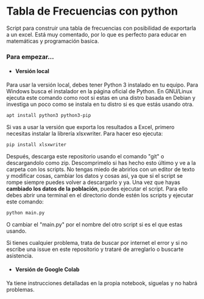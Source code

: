# Tabla de Frecuencias con python
 Script para construir una tabla de frecuencias con posibilidad de exportarla a un excel. Está muy comentado, por lo que es perfecto para educar en matemáticas y programación basica.

### Para empezar...
- #### Versión local
Para usar la versión local, debes tener Python 3 instalado en tu equipo. Para Windows busca el instalador en la página oficial de Python. En GNU/Linux ejecuta este comando como root si estas en una distro basada en Debian y investiga un poco como se instala en tu distro si es que estás usando otra.
```bash
apt install python3 python3-pip
```

Si vas a usar la versión que exporta los resultados a Excel, primero necesitas instalar la librería xlsxwriter. Para hacer eso ejecuta:
```bash
pip install xlsxwriter
```
Después, descarga este repositorio usando el comando "git" o descargandolo como zip. Descomprimelo si has hecho esto último y ve a la carpeta con los scripts.
No tengas miedo de abrirlos con un editor de texto y modificar cosas, cambiar los datos y cosas asi, ya que si el script se rompe siempre puedes volver a descargarlo y ya.
Una vez que hayas **cambiado los datos de la población**, puedes ejecutar el script. Para ello debes abrir una terminal en el directorio donde estén los scripts y ejecutar este comando:
```bash
python main.py
```
O cambiar el "main.py" por el nombre del otro script si es el que estas usando.

Si tienes cualquier problema, trata de buscar por internet el error y si no escribe una issue en este repositorio y trataré de arreglarlo o buscarte asistencia. 
- #### Versión de Google Colab
Ya tiene instrucciones detalladas en la propia notebook, siguelas y no habrá problemas.
